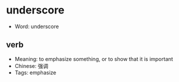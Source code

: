 # underscore

- Word: underscore

## verb

- Meaning: to emphasize something, or to show that it is important
- Chinese: 强调
- Tags: emphasize

